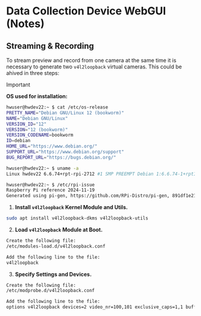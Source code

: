# Data Collection Device WebGUI (Notes)

## Streaming & Recording
To stream preview and record from one camera at the same time it is necessary to generate two ```v4l2loopback``` virtual cameras. This could be ahived in three steps:

> [!IMPORTANT]
> **OS used for installation:**
> ```bash
> hwuser@hwdev22:~ $ cat /etc/os-release
> PRETTY_NAME="Debian GNU/Linux 12 (bookworm)"
> NAME="Debian GNU/Linux"
> VERSION_ID="12"
> VERSION="12 (bookworm)"
> VERSION_CODENAME=bookworm
> ID=debian
> HOME_URL="https://www.debian.org/"
> SUPPORT_URL="https://www.debian.org/support"
> BUG_REPORT_URL="https://bugs.debian.org/"
> 
> hwuser@hwdev22:~ $ uname -a
> Linux hwdev22 6.6.74+rpt-rpi-2712 #1 SMP PREEMPT Debian 1:6.6.74-1+rpt1 (2025-01-27) aarch64 GNU/Linux
> 
> hwuser@hwdev22:~ $ /etc/rpi-issue
> Raspberry Pi reference 2024-11-19
> Generated using pi-gen, https://github.com/RPi-Distro/pi-gen, 891df1e21ed2b6099a2e6a13e26c91dea44b34d4, stage4
> ```


1. **Install ```v4l2loopback``` Kernel Module and Utils.**
```bash
sudo apt install v4l2loopback-dkms v4l2loopback-utils
```

2. **Load ```v4l2loopback``` Module at Boot.**
```bash
Create the following file:
/etc/modules-load.d/v4l2loopback.conf

Add the following line to the file:
v4l2loopback
```

3. **Specify Settings and Devices.**
```bash
Create the following file:
/etc/modprobe.d/v4l2loopback.conf

Add the following line to the file:
options v4l2loopback devices=2 video_nr=100,101 exclusive_caps=1,1 buffers=4
```
